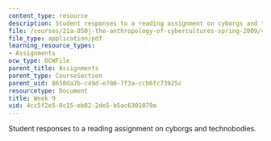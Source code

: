 ```yaml
---
content_type: resource
description: Student responses to a reading assignment on cyborgs and technobodies.
file: /courses/21a-850j-the-anthropology-of-cybercultures-spring-2009/4cc5f2e50c15eb822de5b5ac6301079a_MIT21A_850Js09_week9.pdf
file_type: application/pdf
learning_resource_types:
- Assignments
ocw_type: OCWFile
parent_title: Assignments
parent_type: CourseSection
parent_uid: 8650da7b-c49d-e700-7f3a-ccb6fc73925c
resourcetype: Document
title: Week 9
uid: 4cc5f2e5-0c15-eb82-2de5-b5ac6301079a
---
```

Student responses to a reading assignment on cyborgs and technobodies.

